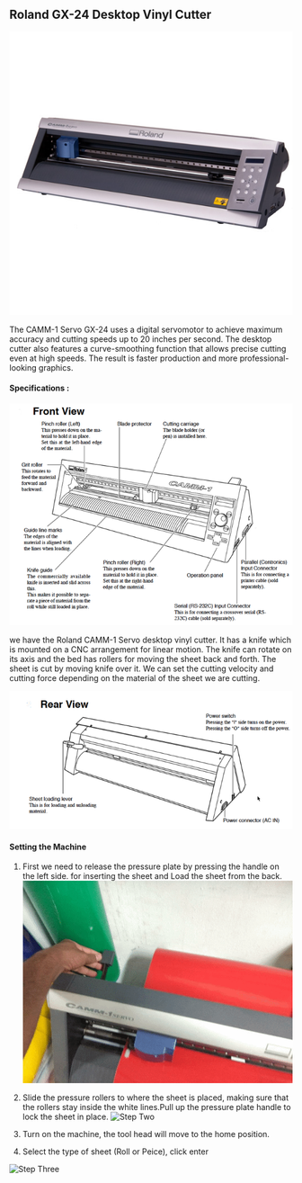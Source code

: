 ## Roland GX-24 Desktop Vinyl Cutter

![Roland](https://raw.githubusercontent.com/salmanfarisvp/fablab-docs/master/img/roland/main.jpg)

The CAMM-1 Servo GX-24 uses a digital servomotor to achieve maximum accuracy and cutting speeds up to 20 inches per second. The desktop cutter also features a curve-smoothing function that allows precise cutting even at high speeds. The result is faster production and more professional-looking graphics.

#### Specifications :

![Spec One](https://raw.githubusercontent.com/salmanfarisvp/fablab-docs/master/img/roland/spec1.png)

we have the Roland CAMM-1 Servo desktop vinyl cutter. It has a knife which is mounted on a CNC arrangement for linear motion. The knife can rotate on its axis and the bed has rollers for moving the sheet back and forth. The sheet is cut by moving knife over it. We can set the cutting velocity and cutting force depending on the material of the sheet we are cutting.

![Spec Two](https://raw.githubusercontent.com/salmanfarisvp/fablab-docs/master/img/roland/spec2.png)


#### Setting the Machine

1. First we need to release the pressure plate by pressing the handle on the left side. for inserting the sheet and Load the sheet from the back.
    ![Step One](https://raw.githubusercontent.com/salmanfarisvp/fablab-docs/master/img/roland/step1.gif)

2. Slide the pressure rollers to where the sheet is placed, making sure that the rollers stay inside the white lines.Pull up the pressure plate handle to lock the sheet in place.
    ![Step Two](https://raw.githubusercontent.com/salmanfarisvp/fablab-docs/master/img/roland/step2.gif)

3. Turn on the machine, the tool head will move to the home position.

4. Select the type of sheet (Roll or Peice), click enter

![Step Three](https://raw.githubusercontent.com/salmanfarisvp/fablab-docs/master/img/roland/step3.gif)

